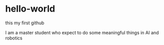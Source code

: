 # hello-world
this my first github

I am a master student who expect to do some meaningful things in AI and robotics

